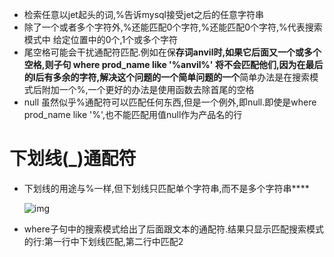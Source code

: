 * 检索任意以jet起头的词,%告诉mysql接受jet之后的任意字符串
* 除了一个或者多个字符外,%还能匹配0个字符,%还能匹配0个字符,%代表搜索模式中
  给定位置中的0个,1个或多个字符
* 尾空格可能会干扰通配符匹配.例如在保****存词anvil时,如果它后面又一个或多个空格,则子句
  where prod_name like '%anvil%' 将不会匹配他们,因为在最后的l后有多余的字符,解决这个问题的一个简单问题的一个****简单办法是在搜索模式后附加一个%,一个更好的办法是使用函数去除首尾的空格
* null 虽然似乎%通配符可以匹配任何东西,但是一个例外,即null.即使是where prod_name like '%',也不能匹配用值null作为产品名的行

# 下划线(_)通配符

* 下划线的用途与%一样,但下划线只匹配单个字符串,而不是多个字符串****

  ![img](https://img2023.cnblogs.com/blog/309403/202212/309403-20221218214158247-1746218438.png)
* where子句中的搜索模式给出了后面跟文本的通配符.结果只显示匹配搜索模式的行:第一行中下划线匹配,第二行中匹配2
